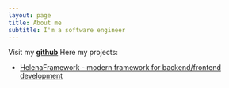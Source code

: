 ```yaml
---
layout: page
title: About me
subtitle: I'm a software engineer
---
```


Visit my [**github**](www.github.com/NIKEA-SOFT)
Here my projects:
* [HelenaFramework - modern framework for backend/frontend development](www.github.com/NIKEA-SOFT/HelenaFramework)
